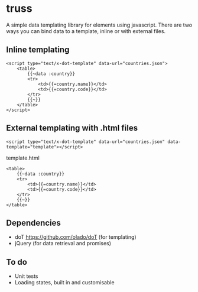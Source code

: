 truss
=====

A simple data templating library for elements using javascript.  There are two ways you can bind data to a template, inline or with external files.

## Inline templating

    <script type="text/x-dot-template" data-url="countries.json">
        <table>
            {{~data :country}}
            <tr>
                <td>{{=country.name}}</td>
                <td>{{=country.code}}</td>
            </tr>
            {{~}}
        </table>
    </script>

## External templating with .html files

    <script type="text/x-dot-template" data-url="countries.json" data-template="template"></script>
    
template.html

    <table>
        {{~data :country}}
        <tr>
            <td>{{=country.name}}</td>
            <td>{{=country.code}}</td>
        </tr>
        {{~}}
    </table>
    
## Dependencies

- doT https://github.com/olado/doT (for templating)
- jQuery (for data retrieval and promises)

## To do

- Unit tests
- Loading states, built in and customisable
